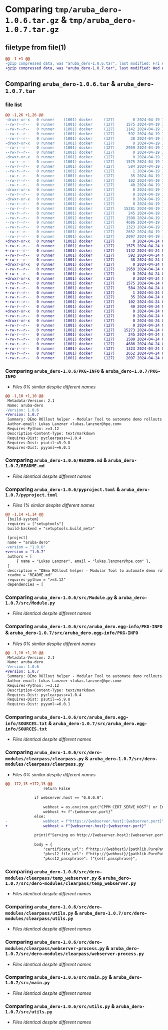 # Comparing `tmp/aruba_dero-1.0.6.tar.gz` & `tmp/aruba_dero-1.0.7.tar.gz`

## filetype from file(1)

```diff
@@ -1 +1 @@
-gzip compressed data, was "aruba_dero-1.0.6.tar", last modified: Fri Apr 19 11:34:57 2024, max compression
+gzip compressed data, was "aruba_dero-1.0.7.tar", last modified: Wed Apr 24 08:34:16 2024, max compression
```

## Comparing `aruba_dero-1.0.6.tar` & `aruba_dero-1.0.7.tar`

### file list

```diff
@@ -1,26 +1,26 @@
-drwxr-xr-x   0 runner    (1001) docker     (127)        0 2024-04-19 11:34:57.655728 aruba_dero-1.0.6/
--rw-r--r--   0 runner    (1001) docker     (127)     1575 2024-04-19 11:34:57.655728 aruba_dero-1.0.6/PKG-INFO
--rw-r--r--   0 runner    (1001) docker     (127)     1142 2024-04-19 11:34:53.000000 aruba_dero-1.0.6/README.md
--rw-r--r--   0 runner    (1001) docker     (127)      592 2024-04-19 11:34:53.000000 aruba_dero-1.0.6/pyproject.toml
--rw-r--r--   0 runner    (1001) docker     (127)       38 2024-04-19 11:34:57.655728 aruba_dero-1.0.6/setup.cfg
-drwxr-xr-x   0 runner    (1001) docker     (127)        0 2024-04-19 11:34:57.651728 aruba_dero-1.0.6/src/
--rw-r--r--   0 runner    (1001) docker     (127)     2959 2024-04-19 11:34:53.000000 aruba_dero-1.0.6/src/Module.py
--rw-r--r--   0 runner    (1001) docker     (127)        0 2024-04-19 11:34:53.000000 aruba_dero-1.0.6/src/__init__.py
-drwxr-xr-x   0 runner    (1001) docker     (127)        0 2024-04-19 11:34:57.655728 aruba_dero-1.0.6/src/aruba_dero.egg-info/
--rw-r--r--   0 runner    (1001) docker     (127)     1575 2024-04-19 11:34:57.000000 aruba_dero-1.0.6/src/aruba_dero.egg-info/PKG-INFO
--rw-r--r--   0 runner    (1001) docker     (127)      584 2024-04-19 11:34:57.000000 aruba_dero-1.0.6/src/aruba_dero.egg-info/SOURCES.txt
--rw-r--r--   0 runner    (1001) docker     (127)        1 2024-04-19 11:34:57.000000 aruba_dero-1.0.6/src/aruba_dero.egg-info/dependency_links.txt
--rw-r--r--   0 runner    (1001) docker     (127)       35 2024-04-19 11:34:57.000000 aruba_dero-1.0.6/src/aruba_dero.egg-info/entry_points.txt
--rw-r--r--   0 runner    (1001) docker     (127)      102 2024-04-19 11:34:57.000000 aruba_dero-1.0.6/src/aruba_dero.egg-info/requires.txt
--rw-r--r--   0 runner    (1001) docker     (127)       40 2024-04-19 11:34:57.000000 aruba_dero-1.0.6/src/aruba_dero.egg-info/top_level.txt
-drwxr-xr-x   0 runner    (1001) docker     (127)        0 2024-04-19 11:34:57.651728 aruba_dero-1.0.6/src/dero-modules/
--rw-r--r--   0 runner    (1001) docker     (127)        0 2024-04-19 11:34:53.000000 aruba_dero-1.0.6/src/dero-modules/__init__.py
-drwxr-xr-x   0 runner    (1001) docker     (127)        0 2024-04-19 11:34:57.655728 aruba_dero-1.0.6/src/dero-modules/clearpass/
--rw-r--r--   0 runner    (1001) docker     (127)        0 2024-04-19 11:34:53.000000 aruba_dero-1.0.6/src/dero-modules/clearpass/__init__.py
--rw-r--r--   0 runner    (1001) docker     (127)    15281 2024-04-19 11:34:53.000000 aruba_dero-1.0.6/src/dero-modules/clearpass/clearpass.py
--rw-r--r--   0 runner    (1001) docker     (127)      245 2024-04-19 11:34:53.000000 aruba_dero-1.0.6/src/dero-modules/clearpass/module.yml
--rw-r--r--   0 runner    (1001) docker     (127)     1508 2024-04-19 11:34:53.000000 aruba_dero-1.0.6/src/dero-modules/clearpass/temp_webserver.py
--rw-r--r--   0 runner    (1001) docker     (127)     4686 2024-04-19 11:34:53.000000 aruba_dero-1.0.6/src/dero-modules/clearpass/utils.py
--rw-r--r--   0 runner    (1001) docker     (127)     1323 2024-04-19 11:34:53.000000 aruba_dero-1.0.6/src/dero-modules/clearpass/webserver-process.py
--rw-r--r--   0 runner    (1001) docker     (127)     2652 2024-04-19 11:34:53.000000 aruba_dero-1.0.6/src/main.py
--rw-r--r--   0 runner    (1001) docker     (127)     2097 2024-04-19 11:34:53.000000 aruba_dero-1.0.6/src/utils.py
+drwxr-xr-x   0 runner    (1001) docker     (127)        0 2024-04-24 08:34:16.368844 aruba_dero-1.0.7/
+-rw-r--r--   0 runner    (1001) docker     (127)     1575 2024-04-24 08:34:16.368844 aruba_dero-1.0.7/PKG-INFO
+-rw-r--r--   0 runner    (1001) docker     (127)     1142 2024-04-24 08:34:05.000000 aruba_dero-1.0.7/README.md
+-rw-r--r--   0 runner    (1001) docker     (127)      592 2024-04-24 08:34:05.000000 aruba_dero-1.0.7/pyproject.toml
+-rw-r--r--   0 runner    (1001) docker     (127)       38 2024-04-24 08:34:16.368844 aruba_dero-1.0.7/setup.cfg
+drwxr-xr-x   0 runner    (1001) docker     (127)        0 2024-04-24 08:34:16.364844 aruba_dero-1.0.7/src/
+-rw-r--r--   0 runner    (1001) docker     (127)     2959 2024-04-24 08:34:05.000000 aruba_dero-1.0.7/src/Module.py
+-rw-r--r--   0 runner    (1001) docker     (127)        0 2024-04-24 08:34:05.000000 aruba_dero-1.0.7/src/__init__.py
+drwxr-xr-x   0 runner    (1001) docker     (127)        0 2024-04-24 08:34:16.368844 aruba_dero-1.0.7/src/aruba_dero.egg-info/
+-rw-r--r--   0 runner    (1001) docker     (127)     1575 2024-04-24 08:34:16.000000 aruba_dero-1.0.7/src/aruba_dero.egg-info/PKG-INFO
+-rw-r--r--   0 runner    (1001) docker     (127)      584 2024-04-24 08:34:16.000000 aruba_dero-1.0.7/src/aruba_dero.egg-info/SOURCES.txt
+-rw-r--r--   0 runner    (1001) docker     (127)        1 2024-04-24 08:34:16.000000 aruba_dero-1.0.7/src/aruba_dero.egg-info/dependency_links.txt
+-rw-r--r--   0 runner    (1001) docker     (127)       35 2024-04-24 08:34:16.000000 aruba_dero-1.0.7/src/aruba_dero.egg-info/entry_points.txt
+-rw-r--r--   0 runner    (1001) docker     (127)      102 2024-04-24 08:34:16.000000 aruba_dero-1.0.7/src/aruba_dero.egg-info/requires.txt
+-rw-r--r--   0 runner    (1001) docker     (127)       40 2024-04-24 08:34:16.000000 aruba_dero-1.0.7/src/aruba_dero.egg-info/top_level.txt
+drwxr-xr-x   0 runner    (1001) docker     (127)        0 2024-04-24 08:34:16.364844 aruba_dero-1.0.7/src/dero-modules/
+-rw-r--r--   0 runner    (1001) docker     (127)        0 2024-04-24 08:34:05.000000 aruba_dero-1.0.7/src/dero-modules/__init__.py
+drwxr-xr-x   0 runner    (1001) docker     (127)        0 2024-04-24 08:34:16.368844 aruba_dero-1.0.7/src/dero-modules/clearpass/
+-rw-r--r--   0 runner    (1001) docker     (127)        0 2024-04-24 08:34:05.000000 aruba_dero-1.0.7/src/dero-modules/clearpass/__init__.py
+-rw-r--r--   0 runner    (1001) docker     (127)    15273 2024-04-24 08:34:05.000000 aruba_dero-1.0.7/src/dero-modules/clearpass/clearpass.py
+-rw-r--r--   0 runner    (1001) docker     (127)      245 2024-04-24 08:34:05.000000 aruba_dero-1.0.7/src/dero-modules/clearpass/module.yml
+-rw-r--r--   0 runner    (1001) docker     (127)     1508 2024-04-24 08:34:05.000000 aruba_dero-1.0.7/src/dero-modules/clearpass/temp_webserver.py
+-rw-r--r--   0 runner    (1001) docker     (127)     4686 2024-04-24 08:34:05.000000 aruba_dero-1.0.7/src/dero-modules/clearpass/utils.py
+-rw-r--r--   0 runner    (1001) docker     (127)     1323 2024-04-24 08:34:05.000000 aruba_dero-1.0.7/src/dero-modules/clearpass/webserver-process.py
+-rw-r--r--   0 runner    (1001) docker     (127)     2652 2024-04-24 08:34:05.000000 aruba_dero-1.0.7/src/main.py
+-rw-r--r--   0 runner    (1001) docker     (127)     2097 2024-04-24 08:34:05.000000 aruba_dero-1.0.7/src/utils.py
```

### Comparing `aruba_dero-1.0.6/PKG-INFO` & `aruba_dero-1.0.7/PKG-INFO`

 * *Files 0% similar despite different names*

```diff
@@ -1,10 +1,10 @@
 Metadata-Version: 2.1
 Name: aruba-dero
-Version: 1.0.6
+Version: 1.0.7
 Summary: DEmo ROllout helper - Modular Tool to automate demo rollouts
 Author-email: Lukas Lanzner <lukas.lanzner@hpe.com>
 Requires-Python: >=3.12
 Description-Content-Type: text/markdown
 Requires-Dist: pyclearpass>=1.0.4
 Requires-Dist: psutil~=5.9.8
 Requires-Dist: pyyaml~=6.0.1
```

### Comparing `aruba_dero-1.0.6/README.md` & `aruba_dero-1.0.7/README.md`

 * *Files identical despite different names*

### Comparing `aruba_dero-1.0.6/pyproject.toml` & `aruba_dero-1.0.7/pyproject.toml`

 * *Files 1% similar despite different names*

```diff
@@ -1,14 +1,14 @@
 [build-system]
 requires = ["setuptools"]
 build-backend = "setuptools.build_meta"
 
 [project]
 name = "aruba-dero"
-version = "1.0.6"
+version = "1.0.7"
 authors = [
     { name = "Lukas Lanzner", email = "lukas.lanzner@hpe.com" },
 ]
 description = "DEmo ROllout helper - Modular Tool to automate demo rollouts"
 readme = "README.md"
 requires-python = ">=3.12"
 dependencies = [
```

### Comparing `aruba_dero-1.0.6/src/Module.py` & `aruba_dero-1.0.7/src/Module.py`

 * *Files identical despite different names*

### Comparing `aruba_dero-1.0.6/src/aruba_dero.egg-info/PKG-INFO` & `aruba_dero-1.0.7/src/aruba_dero.egg-info/PKG-INFO`

 * *Files 0% similar despite different names*

```diff
@@ -1,10 +1,10 @@
 Metadata-Version: 2.1
 Name: aruba-dero
-Version: 1.0.6
+Version: 1.0.7
 Summary: DEmo ROllout helper - Modular Tool to automate demo rollouts
 Author-email: Lukas Lanzner <lukas.lanzner@hpe.com>
 Requires-Python: >=3.12
 Description-Content-Type: text/markdown
 Requires-Dist: pyclearpass>=1.0.4
 Requires-Dist: psutil~=5.9.8
 Requires-Dist: pyyaml~=6.0.1
```

### Comparing `aruba_dero-1.0.6/src/aruba_dero.egg-info/SOURCES.txt` & `aruba_dero-1.0.7/src/aruba_dero.egg-info/SOURCES.txt`

 * *Files identical despite different names*

### Comparing `aruba_dero-1.0.6/src/dero-modules/clearpass/clearpass.py` & `aruba_dero-1.0.7/src/dero-modules/clearpass/clearpass.py`

 * *Files 0% similar despite different names*

```diff
@@ -172,15 +172,15 @@
                 return False
 
             if webserver.host == "0.0.0.0":
 
                 webhost = os.environ.get("CPPM_CERT_SERVE_HOST") or Input("Enter host ip: ", default=f"{utils.get_net_ifaces()[-1].get("ip4")}", word_color=colors.foreground["yellow"]).launch()
                 webhost += f":{webserver.port}"
             else:
-                webhost = f"https://{webserver.host}:{webserver.port}"
+                webhost = f"{webserver.host}:{webserver.port}"
 
             print(f"Serving on http://{webserver.host}:{webserver.port}...")
 
             body = {
                 "certificate_url": f"http://{webhost}/{pathlib.PurePath(os.path.relpath(certificate_file, start=self.serve_dir)).as_posix()}",
                 "pkcs12_file_url": f"http://{webhost}/{pathlib.PurePath(os.path.relpath(key_file, start=self.serve_dir)).as_posix()}",
                 "pkcs12_passphrase": f"{self.passphrase}",
```

### Comparing `aruba_dero-1.0.6/src/dero-modules/clearpass/temp_webserver.py` & `aruba_dero-1.0.7/src/dero-modules/clearpass/temp_webserver.py`

 * *Files identical despite different names*

### Comparing `aruba_dero-1.0.6/src/dero-modules/clearpass/utils.py` & `aruba_dero-1.0.7/src/dero-modules/clearpass/utils.py`

 * *Files identical despite different names*

### Comparing `aruba_dero-1.0.6/src/dero-modules/clearpass/webserver-process.py` & `aruba_dero-1.0.7/src/dero-modules/clearpass/webserver-process.py`

 * *Files identical despite different names*

### Comparing `aruba_dero-1.0.6/src/main.py` & `aruba_dero-1.0.7/src/main.py`

 * *Files identical despite different names*

### Comparing `aruba_dero-1.0.6/src/utils.py` & `aruba_dero-1.0.7/src/utils.py`

 * *Files identical despite different names*

